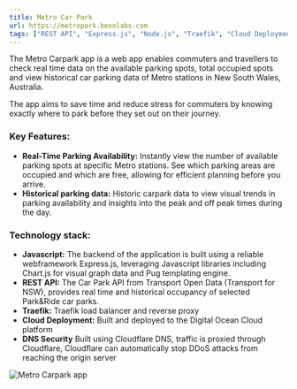 ```yaml
---
title: Metro Car Park
url: https://metropark.benolabs.com
tags: ["REST API", "Express.js", "Node.js", "Traefik", "Cloud Deployment", "Cloudflare DNS"]
---
```


The Metro Carpark app is a web app enables commuters and travellers to check real time data on the available parking spots, total occupied spots and view historical car parking data of Metro stations in New South Wales, Australia.

The app aims to save time and reduce stress for commuters by knowing exactly where to park before they set out on their journey. 

### **Key Features:**
- **Real-Time Parking Availability:** Instantly view the number of available parking spots at specific Metro stations. See which parking areas are occupied and which are free, allowing for efficient planning before you arrive.
- **Historical parking data:** Historic carpark data to view visual trends in parking availability and insights into the peak and off peak times during the day.

### **Technology stack:**
- **Javascript:** The backend of the application is built using a reliable webframework Express.js, leveraging Javascript libraries including Chart.js for visual graph data and Pug templating engine.
- **REST API:** The Car Park API from Transport Open Data (Transport for NSW), provides real time and historical occupancy of selected Park&Ride car parks.
- **Traefik:** Traefik load balancer and reverse proxy
- **Cloud Deployment:** Built and deployed to the Digital Ocean Cloud platform
- **DNS Security** Built using Cloudflare DNS, traffic is proxied through Cloudflare, Cloudflare can automatically stop DDoS attacks from reaching the origin server

![Metro Carpark app](/metrocarpark.png)